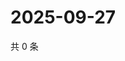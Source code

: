 # 2025-09-27

共 0 条

<!-- BEGIN ZHIHUVIDEO -->
<!-- 最后更新时间 Sat Sep 27 2025 10:12:58 GMT+0800 (China Standard Time) -->

<!-- END ZHIHUVIDEO -->
